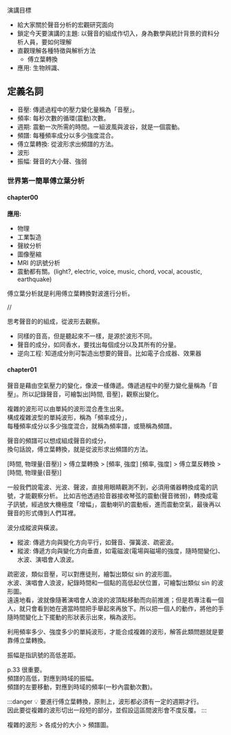 
演講目標

- 給大家關於聲音分析的宏觀研究面向
- 鎖定今天要演講的主題: 以聲音的組成作切入，身為數學與統計背景的資料分析人員，要如何理解
- 直觀理解各種特徵與解析方法
  - 傅立葉轉換
- 應用: 生物辨識、

## 定義名詞

- 音壓: 傳遞過程中的壓力變化量稱為「音壓」。
- 頻率: 每秒次數的循環(震動)次數。
- 週期: 震動一次所需的時間。一組波風與波谷，就是一個震動。
- 頻譜: 每種頻率成分以多少強度混合。
- 傅立葉轉換: 從波形求出頻譜的方法。
- 波形
- 振幅: 聲音的大小聲、強弱

### 世界第一簡單傅立葉分析

#### chapter00

**應用:**

- 物理
- 工業製造
- 聲紋分析
- 圖像壓縮
- MRI 的訊號分析
- 震動都有關。(light?, electric, voice, music, chord, vocal, acoustic, earthquake)

傅立葉分析就是利用傅立葉轉換對波進行分析。

//

思考聲音的的組成，從波形去觀察。

- 同樣的音高，但是聽起來不一樣，是源於波形不同。
- 聲音的成分，如同香水，要找出每個成分以及其所有的分量。
- 逆向工程: 知道成分則可製造出想要的聲音。比如電子合成器、效果器

#### chapter01

聲音是藉由空氣壓力的變化，像波一樣傳遞。傳遞過程中的壓力變化量稱為「音壓」。所以記錄聲音，可繪製出[時間, 音壓]，觀察出變化。

複雜的波形可以由單純的波形混合產生出來。  
構成複雜波型的單純波形，稱為「頻率成分」，  
每種頻率成分以多少強度混合，就稱為頻率譜，或簡稱為頻譜。

聲音的頻譜可以想成組成聲音的成分，  
換句話說，傅立葉轉換，就是從波形求出頻譜的方法。

[時間, 物理量(音壓)] > 傅立葉轉換 > [頻率, 強度]
[頻率, 強度] > 傅立葉反轉換 > [時間, 物理量(音壓)]

一般我們說電波、光波、聲波，直接用眼睛觀測不到，必須用儀器轉換成電的訊號，才能觀察分析。
比如吉他透過拾音器接收琴弦的震動(聲音微弱)，轉換成電子訊號，經過放大機極度「增幅」，震動喇叭的震動板，進而震動空氣，最後再以聲音的形式傳到人們耳裡。

波分成縱波與橫波。

- 縱波: 傳遞方向與變化方向平行，如聲音、彈簧波、疏密波。
- 縱波: 傳遞方向與變化方向垂直，如電磁波(電場與磁場的強度，隨時間變化)、水波、演唱會人浪波。

疏密波，類似音壓，可以對應徒刑，繪製出類似 sin 的波形圖。  
水波、演唱會人浪波，紀錄時間和一個點的高低起伏位置，可繪製出類似 sin 的波形圖。  
遠遠地看，波就像隨著演唱會人浪波的波頂點移動而向前推進；但是若專注看一個人，就只會看到她在適當時間把手舉起來再放下。所以把一個人的動作，將他的手隨時間變化上下擺動的形狀表示出來，稱為波形。

利用頻率多少、強度多少的單純波形，才能合成複雜的波形，解答此類問題就是要靠傅立葉轉換。

振幅是指訊號的高低差距。

p.33 很重要。  
頻譜的高低，對應到時域的振幅。  
頻譜的左要移動，對應到時域的頻率(一秒內震動次數)。  

:::danger
💡
要進行傅立葉轉換，原則上，波形都必須有一定的週期才行。  
因此要從複雜的波形切出一段短的部分，並假設這區間波形會不度反覆。
:::

複雜的波形 > 各成分的大小 > 頻譜圖。
